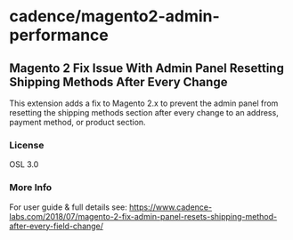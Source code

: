 # cadence/magento2-admin-performance
## Magento 2 Fix Issue With Admin Panel Resetting Shipping Methods After Every Change
This extension adds a fix to Magento 2.x to prevent the admin panel from resetting the shipping methods section after every change to an address, payment method, or product section.

### License

OSL 3.0

### More Info

For user guide & full details see: https://www.cadence-labs.com/2018/07/magento-2-fix-admin-panel-resets-shipping-method-after-every-field-change/


